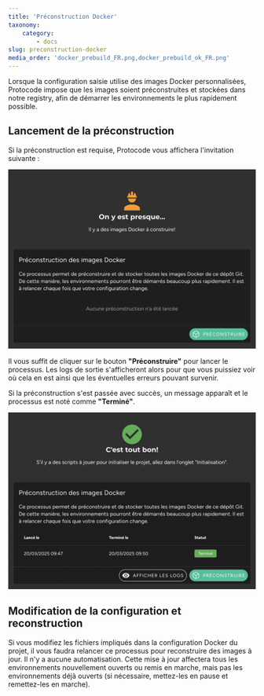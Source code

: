 ```yaml
---
title: 'Préconstruction Docker'
taxonomy:
    category:
        - docs
slug: preconstruction-docker
media_order: 'docker_prebuild_FR.png,docker_prebuild_ok_FR.png'
---
```


Lorsque la configuration saisie utilise des images Docker personnalisées, Protocode impose que les images soient préconstruites et stockées dans notre registry, afin de démarrer les environnements le plus rapidement possible.

## Lancement de la préconstruction

Si la préconstruction est requise, Protocode vous affichera l'invitation suivante :

![docker_prebuild_FR](docker_prebuild_FR.png?style=max-width:35rem;)

Il vous suffit de cliquer sur le bouton **"Préconstruire"** pour lancer le processus. Les logs de sortie s'afficheront alors pour que vous puissiez voir où cela en est ainsi que les éventuelles erreurs pouvant survenir.

Si la préconstruction s'est passée avec succès, un message apparaît et le processus est noté comme **"Terminé"**.

![docker_prebuild_ok_FR](docker_prebuild_ok_FR.png?style=max-width:35rem;)

## Modification de la configuration et reconstruction

Si vous modifiez les fichiers impliqués dans la configuration Docker du projet, il vous faudra relancer ce processus pour reconstruire des images à jour. Il n'y a aucune automatisation. Cette mise à jour affectera tous les environnements nouvellement ouverts ou remis en marche, mais pas les environnements déjà ouverts (si nécessaire, mettez-les en pause et remettez-les en marche).
